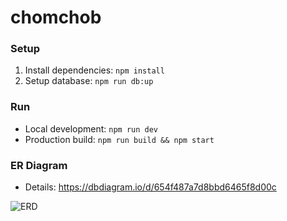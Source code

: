 # chomchob

### Setup
1. Install dependencies: `npm install`
2. Setup database: `npm run db:up`

### Run
- Local development: `npm run dev`
- Production build: `npm run build && npm start`

### ER Diagram
- Details: https://dbdiagram.io/d/654f487a7d8bbd6465f8d00c

![ERD](erd_01.jpg)
